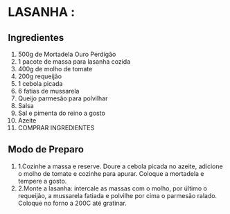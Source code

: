 # LASANHA : 



## Ingredientes

1. 500g de Mortadela Ouro Perdigão
2. 1 pacote de massa para lasanha cozida
3. 400g de molho de tomate
4. 200g requeijão
5. 1 cebola picada
6. 6 fatias de mussarela
7. Queijo parmesão para polvilhar
8. Salsa
9. Sal e pimenta do reino a gosto
10. Azeite
11. COMPRAR INGREDIENTES

## Modo de Preparo

1. 1.Cozinhe a massa e reserve. Doure a cebola picada no azeite, adicione o molho de tomate e cozinhe para apurar. Coloque a mortadela e tempere a gosto.
2. 2.Monte a lasanha: intercale as massas com o molho, por último o requeijão, a mussarela fatiada e polvilhe por cima o parmesão ralado. Coloque no forno a 200C até gratinar.